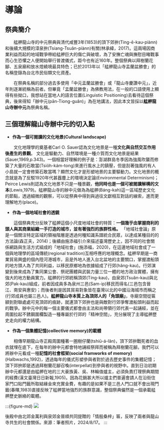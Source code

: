 # 導論

## 祭典簡介
&emsp;&emsp;艋舺龍山寺的中元祭典與清代咸豐3年(1853)的頂下郊拚(Tíng-ē-kau-piànn)和後續大規模的漳泉拚(Tsiang-Tsuân-piànn)有關(林承緯，2017)。這兩場因商業利益而起的地域戰爭帶給艋舺巨大的傷亡與破壞，為了安撫亡魂與撫慰目睹戰事而心生恐懼之人便開始舉行普渡儀式，距今也有近160年。整個祭典以拜樹蘭花腳、五泉廟和放水燈繞境最具特色；已於2013年以「艋舺龍山寺盂蘭盆勝會」的名稱登錄為台北市民俗類文化資產。

&emsp;&emsp;在祭典名稱的部分過去多使用「中元盂蘭盆勝會」或「龍山寺慶讚中元」，近年則逐漸統稱為前者。但畢竟「盂蘭盆勝會」為佛教用法，在一般的口語使用上顯得有些拗口，我想站在當地人的語言位置(Linguistic Positioning)去看待這個祭典，後來得知「辦中元(pān-Tiong-guân)」為在地講法，因此本文皆採以**艋舺龍山寺辦中元**為祭典名稱。
## 三個理解龍山寺辦中元的切入點

 * **作為一個可閱讀的文化地景(Cultural landscape)**

&emsp;&emsp;文化地理學的奠基者Carl O. Sauer認為文化地景是一種**文化與自然交互作用後產生的景觀**。
文化是驅動力、自然環境是一種介質而文化地景是結果(Sauer,1969,p.343)。一個相當好理解的例子是：澎湖群島冬季因為強風吹襲而修築了大量的石敢當(Tsio̍h-kám-tong)來進行風水上的鎮壓，但是刮著強風的有人小島就一定會修築石敢當嗎？顯然文化才是形塑地景的主要驅動力。文化地景的概念就是為了反駁1920年代甚囂塵上的環境決定論(Environmental Determinism)；Peirce Lewis則認為文化地景不只是一種景觀，**他同時也是一個可被閱讀解構的文本**(Lewis,1979)。艋舺龍山寺的辦中元做為為艋舺(Báng-kah)這一區域歷史文化的節點，透過細微的觀察，可以從祭典中得到與過往文獻相互對話的線索，進而更理解地方(place)。

* **作為一個地域社會的透鏡**

&emsp;&emsp;這個祭典充分反映了艋舺這個小尺度地域社會的特質：**一個幾乎由掌握商利的頭人與其商業組織一手打造的城市，並有著強烈的族群性格。** 「地域社會論」原是一個關注特定區域的領袖階層是透過何種知識系譜統合民眾，以達成某種目的的方法論(森正夫，2014)；後續由施添福引介來描述臺灣歷史上，因不同的社會關係網路與生活方式組成的「地域社會」(施添福，2020)，在這邊地域社會成了一個與地理學的區域傳統(regional tradition)互相呼應的地理概念。艋舺早期是一商業貿易興盛的個內陸河港城市，且是外地人進入台北盆地的主要關口，掌握渡船頭的地方頭人為了共同利益，以移民原鄉地為依據組成了行郊(hâng-kau)。行郊演變到後來成為了集同業公會、祭祀團體與武裝力量三位一體的地方政治實體，擁有強大的地方動員實力。艋舺的行郊統稱頂郊(Tíng-kau)，由泉郊(Tsuân-kau)與北郊(Pak-kau)組成，前者因成員多為泉州三邑(Sam-ip)移民而得名(三邑包含晉江、南安與惠安)；而後者則是因其貿易對象皆在臺灣以北的中國沿海城市而稱之(行郊成員也屬三邑人)。**艋舺龍山寺本質上為頂郊人的「角頭廟」**，寺廟空間從匾額到對聯處處可見頂郊的痕跡，就連頂下郊拚也是與敵對行郊爭奪渡船頭利益而起的戰爭。辦中元中的每一個主要儀式都會由主法和尚帶領行郊代表一起誦經，並在周圍拉起不銹鋼圍欄製造一種專屬於行郊的「精神空間」，充分展現了主導艋舺歷史走向的權力結構。

* **作為一個集體記憶(collective memory)的載體**

&emsp;&emsp;相傳早期龍山寺正殿周圍種著一圈樹仔蘭(tshiū-á-lân)，頂下郊拚戰死者的血衣就埋在底下，在每年的辦中元都會特地誦經祭拜而被稱為拜樹蘭花腳。我們可以將辦中元看成一種**記憶的社會框架(social framworks of memory)**(Halbwachs,1992)，透過每年的儀式形塑參與者對於過去歷史事件的集體記憶；頂下郊拚即是透過拜樹蘭花腳召喚(interpellat)到參與者的視野中。直到日治初期辦中元都還是由艋舺在地的三大豪族黃、吳、林輪值爐主，必須負責打理祭典期間的經費(漢文臺灣日日新報,1905)。因為花銷甚大所以爐主們普遍會請人在沿街住家門口貼門籤所取結緣金來充實金費，有趣的是如果不是三邑人門口就不會出現門籤(春暉,1983)直接反映了艋舺當地強烈的族群意識，整個祭典儼然是一個承載艋舺歷史脈絡的載體。

:::{figure-md}
<img src="image/0820.18_01.jpg">

後殿中由北郊金萬利與泉郊金晉順共同提贈的「情殷桑梓」匾，反映了兩者與龍山寺共生的社會關係。來源：筆者照片，2024/8/17。
:::



